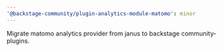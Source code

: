 ```yaml
---
'@backstage-community/plugin-analytics-module-matomo': minor
---
```


Migrate matomo analytics provider from janus to backstage community-plugins.
